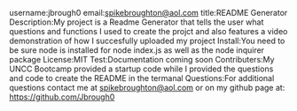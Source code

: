 username:jbrough0
    email:spikebroughton@aol.com
    title:README Generator
    Description:My project is a Readme Generator that tells the user what questions and functions I used to create the projct and also features a video demonstration of how I succesfully uploaded my project
    Install:You need to be sure node is installed for node index.js as well as the node inquirer package
    License:MIT
    Test:Documentation coming soon
    Contributers:My UNCC Bootcamp provided a startup code while I provided the questions and code to create the README in the termanal
    Questions:For additional questions contact me at spikebroughton@aol.com or on my github page at: https://github.com/Jbrough0
    